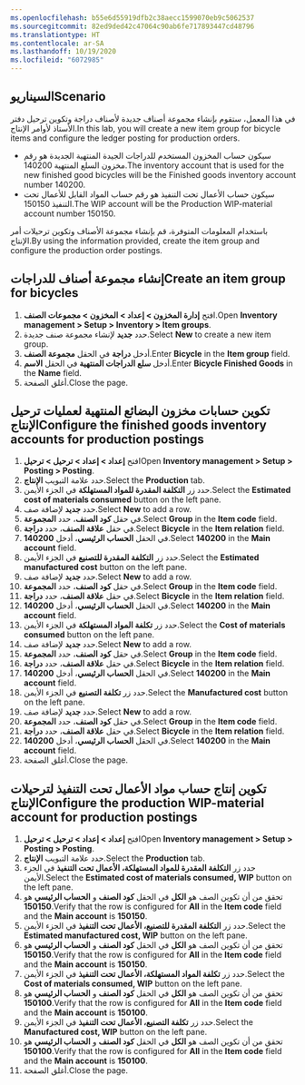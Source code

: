 ```yaml
---
ms.openlocfilehash: b55e6d55919dfb2c38aecc1599070eb9c5062537
ms.sourcegitcommit: 82ed9ded42c47064c90ab6fe717893447cd48796
ms.translationtype: HT
ms.contentlocale: ar-SA
ms.lasthandoff: 10/19/2020
ms.locfileid: "6072985"
---
```

## <a name="scenario"></a><span data-ttu-id="40e69-101">السيناريو</span><span class="sxs-lookup"><span data-stu-id="40e69-101">Scenario</span></span>
<span data-ttu-id="40e69-102">في هذا المعمل، ستقوم بإنشاء مجموعة أصناف جديدة لأصناف دراجة وتكوين ترحيل دفتر الأستاذ لأوامر الإنتاج.</span><span class="sxs-lookup"><span data-stu-id="40e69-102">In this lab, you will create a new item group for bicycle items and configure the ledger posting for production orders.</span></span> 


- <span data-ttu-id="40e69-103">سيكون حساب المخزون المستخدم للدراجات الجيدة المنتهية الجديدة هو رقم مخزون السلع المنتهية 140200.</span><span class="sxs-lookup"><span data-stu-id="40e69-103">The inventory account that is used for the new finished good bicycles will be the Finished goods inventory account number 140200.</span></span> 
- <span data-ttu-id="40e69-104">سيكون حساب الأعمال تحت التنفيذ هو رقم حساب المواد القابل للأعمال تحت التنفيذ 150150.</span><span class="sxs-lookup"><span data-stu-id="40e69-104">The WIP account will be the Production WIP-material account number 150150.</span></span> 

<span data-ttu-id="40e69-105">باستخدام المعلومات المتوفرة، قم بإنشاء مجموعة الأصناف وتكوين ترحيلات أمر الإنتاج.</span><span class="sxs-lookup"><span data-stu-id="40e69-105">By using the information provided, create the item group and configure the production order postings.</span></span>

## <a name="create-an-item-group-for-bicycles"></a><span data-ttu-id="40e69-106">إنشاء مجموعة أصناف للدراجات</span><span class="sxs-lookup"><span data-stu-id="40e69-106">Create an item group for bicycles</span></span> 

1.  <span data-ttu-id="40e69-107">افتح **إدارة المخزون > إعداد > المخزون > مجموعات الصنف**.</span><span class="sxs-lookup"><span data-stu-id="40e69-107">Open **Inventory management > Setup > Inventory > Item groups**.</span></span>
2.  <span data-ttu-id="40e69-108">حدد **جديد** لإنشاء مجموعة صنف جديدة.</span><span class="sxs-lookup"><span data-stu-id="40e69-108">Select **New** to create a new item group.</span></span>
3.  <span data-ttu-id="40e69-109">أدخل **دراجة** في الحقل **مجموعة الصنف**.</span><span class="sxs-lookup"><span data-stu-id="40e69-109">Enter **Bicycle** in the **Item group** field.</span></span>
4.  <span data-ttu-id="40e69-110">أدخل **سلع الدراجات المنتهية** في الحقل **الاسم**.</span><span class="sxs-lookup"><span data-stu-id="40e69-110">Enter **Bicycle Finished Goods** in the **Name** field.</span></span>
5.  <span data-ttu-id="40e69-111">أغلق الصفحة.</span><span class="sxs-lookup"><span data-stu-id="40e69-111">Close the page.</span></span>


## <a name="configure-the-finished-goods-inventory-accounts-for-production-postings"></a><span data-ttu-id="40e69-112">تكوين حسابات مخزون البضائع المنتهية لعمليات ترحيل الإنتاج</span><span class="sxs-lookup"><span data-stu-id="40e69-112">Configure the finished goods inventory accounts for production postings</span></span> 

1.  <span data-ttu-id="40e69-113">افتح **إعداد > إعداد > ترحيل > ترحيل**</span><span class="sxs-lookup"><span data-stu-id="40e69-113">Open **Inventory management > Setup > Posting > Posting**.</span></span>
2.  <span data-ttu-id="40e69-114">حدد علامة التبويب **الإنتاج**.</span><span class="sxs-lookup"><span data-stu-id="40e69-114">Select the **Production** tab.</span></span>
3.  <span data-ttu-id="40e69-115">حدد زر **التكلفة المقدرة للمواد المستهلكة** في الجزء الأيمن.</span><span class="sxs-lookup"><span data-stu-id="40e69-115">Select the **Estimated cost of materials consumed** button on the left pane.</span></span>
4.  <span data-ttu-id="40e69-116">حدد **جديد** لإضافة صف.</span><span class="sxs-lookup"><span data-stu-id="40e69-116">Select **New** to add a row.</span></span>
5.  <span data-ttu-id="40e69-117">في حقل **كود الصنف**، حدد **المجموعة**.</span><span class="sxs-lookup"><span data-stu-id="40e69-117">Select **Group** in the **Item code** field.</span></span>
6.  <span data-ttu-id="40e69-118">في حقل **علاقة الصنف**، حدد **دراجة**.</span><span class="sxs-lookup"><span data-stu-id="40e69-118">Select **Bicycle** in the **Item relation** field.</span></span>
7.  <span data-ttu-id="40e69-119">في الحقل **الحساب الرئيسي**، أدخل **140200**.</span><span class="sxs-lookup"><span data-stu-id="40e69-119">Select **140200** in the **Main account** field.</span></span>
8.  <span data-ttu-id="40e69-120">حدد زر **التكلفة المقدرة للتصنيع** في الجزء الأيمن.</span><span class="sxs-lookup"><span data-stu-id="40e69-120">Select the **Estimated manufactured cost** button on the left pane.</span></span>
9.  <span data-ttu-id="40e69-121">حدد **جديد** لإضافة صف.</span><span class="sxs-lookup"><span data-stu-id="40e69-121">Select **New** to add a row.</span></span>
10. <span data-ttu-id="40e69-122">في حقل **كود الصنف**، حدد **المجموعة**.</span><span class="sxs-lookup"><span data-stu-id="40e69-122">Select **Group** in the **Item code** field.</span></span>
11. <span data-ttu-id="40e69-123">في حقل **علاقة الصنف**، حدد **دراجة**.</span><span class="sxs-lookup"><span data-stu-id="40e69-123">Select **Bicycle** in the **Item relation** field.</span></span>
12. <span data-ttu-id="40e69-124">في الحقل **الحساب الرئيسي**، أدخل **140200**.</span><span class="sxs-lookup"><span data-stu-id="40e69-124">Select **140200** in the **Main account** field.</span></span>
13. <span data-ttu-id="40e69-125">حدد زر **تكلفة المواد المستهلكة** في الجزء الأيمن.</span><span class="sxs-lookup"><span data-stu-id="40e69-125">Select the **Cost of materials consumed** button on the left pane.</span></span>
14. <span data-ttu-id="40e69-126">حدد **جديد** لإضافة صف.</span><span class="sxs-lookup"><span data-stu-id="40e69-126">Select **New** to add a row.</span></span>
15. <span data-ttu-id="40e69-127">في حقل **كود الصنف**، حدد **المجموعة**.</span><span class="sxs-lookup"><span data-stu-id="40e69-127">Select **Group** in the **Item code** field.</span></span>
16. <span data-ttu-id="40e69-128">في حقل **علاقة الصنف**، حدد **دراجة**.</span><span class="sxs-lookup"><span data-stu-id="40e69-128">Select **Bicycle** in the **Item relation** field.</span></span>
17. <span data-ttu-id="40e69-129">في الحقل **الحساب الرئيسي**، أدخل **140200**.</span><span class="sxs-lookup"><span data-stu-id="40e69-129">Select **140200** in the **Main account** field.</span></span>
18. <span data-ttu-id="40e69-130">حدد زر **تكلفة التصنيع** في الجزء الأيمن.</span><span class="sxs-lookup"><span data-stu-id="40e69-130">Select the **Manufactured cost** button on the left pane.</span></span>
19. <span data-ttu-id="40e69-131">حدد **جديد** لإضافة صف.</span><span class="sxs-lookup"><span data-stu-id="40e69-131">Select **New** to add a row.</span></span>
20. <span data-ttu-id="40e69-132">في حقل **كود الصنف**، حدد **المجموعة**.</span><span class="sxs-lookup"><span data-stu-id="40e69-132">Select **Group** in the **Item code** field.</span></span>
21. <span data-ttu-id="40e69-133">في حقل **علاقة الصنف**، حدد **دراجة**.</span><span class="sxs-lookup"><span data-stu-id="40e69-133">Select **Bicycle** in the **Item relation** field.</span></span>
22. <span data-ttu-id="40e69-134">في الحقل **الحساب الرئيسي**، أدخل **140200**.</span><span class="sxs-lookup"><span data-stu-id="40e69-134">Select **140200** in the **Main account** field.</span></span>
23. <span data-ttu-id="40e69-135">أغلق الصفحة.</span><span class="sxs-lookup"><span data-stu-id="40e69-135">Close the page.</span></span>

## <a name="configure-the-production-wip-material-account-for-production-postings"></a><span data-ttu-id="40e69-136">تكوين إنتاج حساب مواد الأعمال تحت التنفيذ لترحيلات الإنتاج</span><span class="sxs-lookup"><span data-stu-id="40e69-136">Configure the production WIP-material account for production postings</span></span> 

1.  <span data-ttu-id="40e69-137">افتح **إعداد > إعداد > ترحيل > ترحيل**</span><span class="sxs-lookup"><span data-stu-id="40e69-137">Open **Inventory management > Setup > Posting > Posting**.</span></span>
2.  <span data-ttu-id="40e69-138">حدد علامة التبويب **الإنتاج**.</span><span class="sxs-lookup"><span data-stu-id="40e69-138">Select the **Production** tab.</span></span>
3.  <span data-ttu-id="40e69-139">حدد زر **التكلفة المقدرة للمواد المستهلكة، الأعمال تحت التنفيذ** في الجزء الأيمن.</span><span class="sxs-lookup"><span data-stu-id="40e69-139">Select the **Estimated cost of materials consumed, WIP** button on the left pane.</span></span>
4.  <span data-ttu-id="40e69-140">تحقق من أن تكوين الصف هو **الكل** في الحقل **كود الصنف** و **الحساب الرئيسي** هو **150150**.</span><span class="sxs-lookup"><span data-stu-id="40e69-140">Verify that the row is configured for **All** in the **Item code** field and the **Main account** is **150150**.</span></span>
5.  <span data-ttu-id="40e69-141">حدد زر **التكلفة المقدرة للتصنيع، الأعمال تحت التنفيذ** في الجزء الأيمن.</span><span class="sxs-lookup"><span data-stu-id="40e69-141">Select the **Estimated manufactured cost, WIP** button on the left pane.</span></span>
6.  <span data-ttu-id="40e69-142">تحقق من أن تكوين الصف هو **الكل** في الحقل **كود الصنف** و **الحساب الرئيسي** هو **150150**.</span><span class="sxs-lookup"><span data-stu-id="40e69-142">Verify that the row is configured for **All** in the **Item code** field and the **Main account** is **150150**.</span></span>
7.  <span data-ttu-id="40e69-143">حدد زر **تكلفة المواد المستهلكة، الأعمال تحت التنفيذ** في الجزء الأيمن.</span><span class="sxs-lookup"><span data-stu-id="40e69-143">Select the **Cost of materials consumed, WIP** button on the left pane.</span></span>
8.  <span data-ttu-id="40e69-144">تحقق من أن تكوين الصف هو **الكل** في الحقل **كود الصنف** و **الحساب الرئيسي** هو **150100**.</span><span class="sxs-lookup"><span data-stu-id="40e69-144">Verify that the row is configured for **All** in the **Item code** field and the **Main account** is **150100**.</span></span>
9.  <span data-ttu-id="40e69-145">حدد زر **تكلفة التصنيع، الأعمال تحت التنفيذ** في الجزء الأيمن.</span><span class="sxs-lookup"><span data-stu-id="40e69-145">Select the **Manufactured cost, WIP** button on the left pane.</span></span>
10. <span data-ttu-id="40e69-146">تحقق من أن تكوين الصف هو **الكل** في الحقل **كود الصنف** و **الحساب الرئيسي** هو **150100**.</span><span class="sxs-lookup"><span data-stu-id="40e69-146">Verify that the row is configured for **All** in the **Item code** field and the **Main account** is **150100**.</span></span>
11. <span data-ttu-id="40e69-147">أغلق الصفحة.</span><span class="sxs-lookup"><span data-stu-id="40e69-147">Close the page.</span></span>

